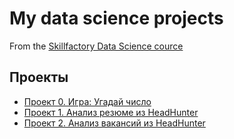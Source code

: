 # My data science projects
From the [Skillfactory Data Science cource](https://skillfactory.ru/data-scientist)

## Проекты

* [Проект 0. Игра: Угадай число](https://github.com/ruu05wwb/sf_data_science/tree/main/project_0)
* [Проект 1. Анализ резюме из HeadHunter](https://github.com/ruu05wwb/sf_data_science/tree/main/Project_1)
* [Проект 2. Анализ вакансий из HeadHunter](https://github.com/ruu05wwb/sf_data_science/tree/main/Project_2)
